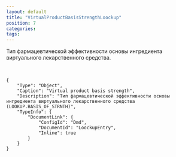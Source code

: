 ```yaml
---
layout: default
title: "VirtualProductBasisStrengthLoockup"
position: 7
categories: 
tags: 
---
```


Тип фармацевтической эффективности основы ингредиента виртуального лекарственного средства.

 

```
{
	"Type": "Object",
	"Caption": "Virtual product basis strength",
	"Description": "Тип фармацевтической эффективности основы ингредиента виртуального лекарственного средства (LOOKUP.BASIS_OF_STRNTH)",
	"TypeInfo": {
		"DocumentLink": {
			"ConfigId": "Dmd",
			"DocumentId": "LoockupEntry",
			"Inline": true
		}
	}
}
```

 

 

